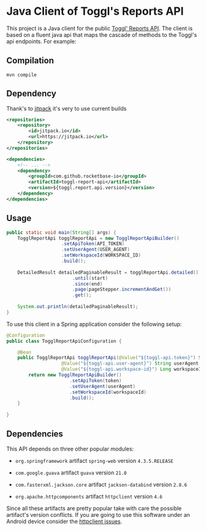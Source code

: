 # Java Client of Toggl's Reports API

This project is a Java client for the public [Toggl' Reports API](https://github.com/toggl/toggl_api_docs). 
The client is based on a fluent java api that maps the cascade of methods to the Toggl's api endpoints. For example:

## Compilation

```shell
mvn compile
```

## Dependency

Thank's to [jitpack](https://jitpack.io) it's very to use current builds

```xml
<repositories>
    <repository>
        <id>jitpack.io</id>
        <url>https://jitpack.io</url>
    </repository>
</repositories>

<dependencies>
    <!-- ... -->
    <dependency>
        <groupId>com.github.rocketbase-io</groupId>
        <artifactId>toggl-report-api</artifactId>
        <version>${toggl.report.api.version}</version>
    </dependency>
</dependencies>

```

## Usage

```java
public static void main(String[] args) {
    TogglReportApi togglReportApi = new TogglReportApiBuilder()
                    .setApiToken(API_TOKEN)
                    .setUserAgent(USER_AGENT)
                    .setWorkspaceId(WORKSPACE_ID)
                    .build();
    
    DetailedResult detailedPaginableResult = togglReportApi.detailed()
                        .until(start)
                        .since(end)
                        .page(pageStepper.incrementAndGet())
                        .get();
    
    System.out.println(detailedPaginableResult);
}
```

To use this client in a Spring application consider the following setup:

```java
@Configuration
public class TogglReportApiConfiguration {

    @Bean
    public TogglReportApi togglReportApi(@Value("${toggl-api.token}") String token, 
                    @Value("${toggl-api.user-agent}") String userAgent,
                    @Value("${toggl-api.workspace-id}") Long workspaceId) {
        return new TogglReportApiBuilder()
                       .setApiToken(token)
                       .setUserAgent(userAgent)
                       .setWorkspaceId(workspaceId)
                       .build();
    }
    
}
```

## Dependencies

This API depends on three other popular modules:

* `org.springframework` artifact `spring-web` version `4.3.5.RELEASE`

* `com.google.guava` artifact `guava` version `21.0`

* `com.fasterxml.jackson.core` artifact `jackson-databind` version `2.8.6`

* `org.apache.httpcomponents` artifact `httpclient` version `4.6`

Since all these artifacts are pretty popular take with care the possible artifact's version conflicts. If you are going
 to use this software under an Android device consider the [httpclient issues](https://hc.apache.org/httpcomponents-client-4.3.x/android-port.html).